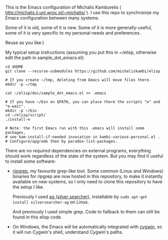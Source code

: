 This is the Emacs configuration of Michalis Kamburelis ( http://michalis.ii.uni.wroc.pl/~michalis/ ). I use this repo to synchronize my Emacs configuration between many systems.

Some of it is old, some of it is new. Some of it is more generally-useful, some of it is very specific to my personal needs and preferences.

Reuse as you like:)

My typical setup instructions (assuming you put this in ~/elisp, otherwise edit the path in sample_dot_emacs.el):

~~~~
cd $HOME
git clone --recurse-submodules https://github.com/michaliskambi/elisp

# If you create ~/tmp, deleting from Emacs will move files there.
mkdir -p ~/tmp

cat ~/elisp/doc/sample_dot_emacs.el >> .emacs

# If you have ~/bin on $PATH, you can place there the scripts "e" and "e-wait".
mkdir -p ~/bin
cd ~/elisp/script/
./install-e

# Note: the first Emacs run with this .emacs will install some packages,
# see kam-install-if-needed invocation in kambi-various-personal.el .
# Configure/upgrade then by paradox-list-packages.
~~~~

There are no _required_ dependencies on external programs, everything should work regardless of the state of the system. But you may find it useful to install some software:

- [ripgrep](https://github.com/BurntSushi/ripgrep), my favourite grep-like tool. Some common (Linux and Windows) binaries for ripgrep are now hosted in this repository, to make it instantly available on new systems, so I only need to clone this repository to have the setup I like.

    Previously I used [ag (silver searcher)](https://github.com/ggreer/the_silver_searcher), installable by `sudo apt-get install silversearcher-ag` on Linux.

    And previously I used simple grep. Code to fallback to them can still be found in this elisp code.

- On Windows, the Emacs will be automatically integrated with [cygwin](https://www.cygwin.com/), so it will run Cygwin's shell, understand Cygwin's paths.
